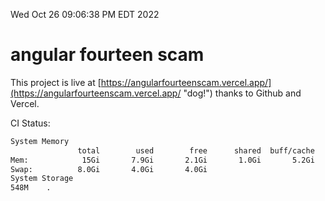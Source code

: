 Wed Oct 26 09:06:38 PM EDT 2022

# angular fourteen scam


This project is live at [https://angularfourteenscam.vercel.app/](https://angularfourteenscam.vercel.app/ "dog!") thanks to Github and Vercel.

CI Status: 

```bash
System Memory
               total        used        free      shared  buff/cache   available
Mem:            15Gi       7.9Gi       2.1Gi       1.0Gi       5.2Gi       6.0Gi
Swap:          8.0Gi       4.0Gi       4.0Gi
System Storage
548M	.
```
```bash

